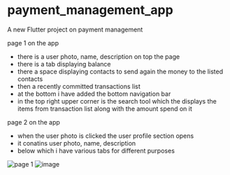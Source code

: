 # payment_management_app

A new Flutter project on payment management

page 1 on the app
- there is a user photo, name, description on top the page
- there is a tab displaying balance
- there a  space displaying contacts to send again the money to the listed contacts
- then a recently committed transactions list
- at the bottom i have added the bottom navigation bar
- in the top right upper corner is the search tool which the displays the items from transaction list along with the amount spend on it

page 2 on the app
- when the user photo is clicked the user profile section opens
- it conatins user photo, name, description
- below which i have various tabs for different purposes

  
![page 1](https://github.com/JanaviMahadik/payment-management-app/assets/157902522/0ab4a92d-e5ff-43c7-851c-89d1485d0982)
![image](https://github.com/JanaviMahadik/payment-management-app/assets/157902522/4f81a776-0e60-494b-a526-0633a999b290)
